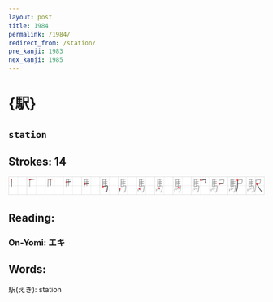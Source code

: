 ```yaml
---
layout: post
title: 1984
permalink: /1984/
redirect_from: /station/
pre_kanji: 1983
nex_kanji: 1985
---
```


# {駅}

## `station`

## Strokes: 14

<div class="stroke"><img src="../images/E9A785.png" /></div>

## Reading:

### On-Yomi: エキ

## Words:

駅(えき): station
